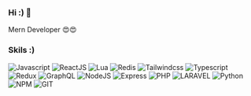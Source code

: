 ### Hi :) 👋

Mern Developer 😍😍

### Skils :)
<p>
<img src="https://img.shields.io/badge/Javascript-F7DF1E?style=flat-square&logo=javascript&logoColor=1f1f1f" alt="Javascript">
<img src="https://img.shields.io/badge/ReactJS-1f1f1f?style=flat-square&logo=react&logoColor=61DAFB" alt="ReactJS">
  <img src="https://img.shields.io/badge/Lua-1f1f1f?style=flat-square&logo=lua&logoColor=61DAFB" alt="Lua">
    <img src="https://img.shields.io/badge/Redis-1f1f1f?style=flat-square&logo=redis&logoColor=61DAFB" alt="Redis">
  <img src="https://img.shields.io/badge/Tailwind-1f1f1f?style=flat-square&logo=tailwind&logoColor=61DAFB" alt="Tailwindcss">
  <img src="https://img.shields.io/badge/Typescript-1f1f1f?style=flat-square&logo=typescript&logoColor=61DAFB" alt="Typescript">
  <img src="https://img.shields.io/badge/Redux-1f1f1f?style=flat-square&logo=redux&logoColor=764abc" alt="Redux">
<img src="https://img.shields.io/badge/GraphQL-1f1f1f?style=flat-square&logo=GraphQL&logoColor=E10098" alt="GraphQL">
<img src="https://img.shields.io/badge/NodeJS-339933?style=flat-square&logo=NODE.JS&logoColor=white" alt="NodeJS">
<img src="https://img.shields.io/badge/Express-00A98F.svg?style=flat-square&logo=express&logoColor=white" alt="Express">
<img src="https://img.shields.io/badge/PHP-777BB4.svg?style=flat-square&logo=php&logoColor=white" alt="PHP">
  <img src="https://img.shields.io/badge/Laravel-fb503b.svg?style=flat-square&logo=laravel&logoColor=white" alt="LARAVEL">
<img src="https://img.shields.io/badge/python-3776AB.svg?style=flat-square&logo=python&logoColor=white" alt="Python">
<img src="https://img.shields.io/badge/NPM-CB3837?style=flat-square&logo=npm&logoColor=white" alt="NPM">
<img src="https://img.shields.io/badge/GIT-F05032?style=flat-square&logo=git&logoColor=white" alt="GIT">
</p>
<div style="text-align: center;">
  <img src="https://github-readme-stats.vercel.app/api?username=Alireza17224&count_private=true&show_icons=true&count_private=true&theme=dark&include_all_commits=true" alt="">
</div>

